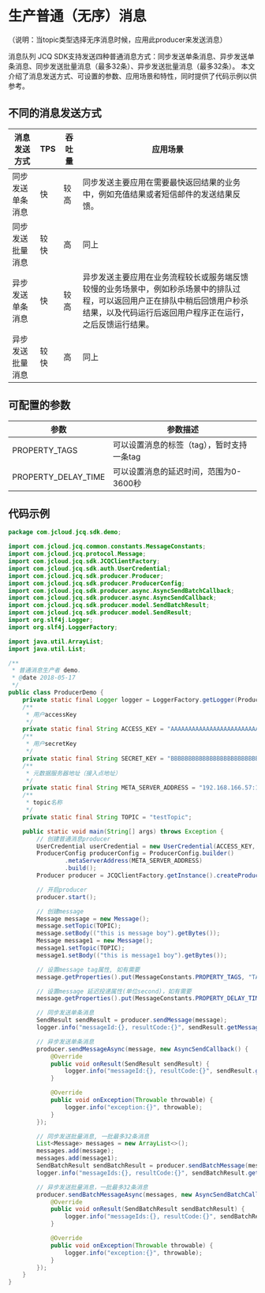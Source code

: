 # 生产普通（无序）消息
（说明：当topic类型选择无序消息时候，应用此producer来发送消息）

消息队列 JCQ SDK支持发送四种普通消息方式：同步发送单条消息、异步发送单条消息、同步发送批量消息（最多32条）、异步发送批量消息（最多32条）。 本文介绍了消息发送方式、可设置的参数、应用场景和特性，同时提供了代码示例以供参考。

## 不同的消息发送方式

| 消息发送方式     | TPS  | 吞吐量 | 应用场景                                                     |
| ---------------- | ---- | ------ | ------------------------------------------------------------ |
| 同步发送单条消息 | 快   | 较高   | 同步发送主要应用在需要最快返回结果的业务中，例如充值结果或者短信邮件的发送结果反馈。 |
| 同步发送批量消息 | 较快 | 高     | 同上                                                          |
| 异步发送单条消息 | 快   | 较高   | 异步发送主要应用在业务流程较长或服务端反馈较慢的业务场景中，例如秒杀场景中的排队过程，可以返回用户正在排队中稍后回馈用户秒杀结果，以及代码运行后返回用户程序正在运行，之后反馈运行结果。 |
| 异步发送批量消息 | 较快 | 高     | 同上                                                         |


## 可配置的参数
| 参数                | 参数描述                                   |
| ------------------- | ------------------------------------------ |
| PROPERTY_TAGS       | 可以设置消息的标签（tag），暂时支持一条tag |
| PROPERTY_DELAY_TIME | 可以设置消息的延迟时间，范围为0-3600秒     |

## 代码示例
```java
package com.jcloud.jcq.sdk.demo;

import com.jcloud.jcq.common.constants.MessageConstants;
import com.jcloud.jcq.protocol.Message;
import com.jcloud.jcq.sdk.JCQClientFactory;
import com.jcloud.jcq.sdk.auth.UserCredential;
import com.jcloud.jcq.sdk.producer.Producer;
import com.jcloud.jcq.sdk.producer.ProducerConfig;
import com.jcloud.jcq.sdk.producer.async.AsyncSendBatchCallback;
import com.jcloud.jcq.sdk.producer.async.AsyncSendCallback;
import com.jcloud.jcq.sdk.producer.model.SendBatchResult;
import com.jcloud.jcq.sdk.producer.model.SendResult;
import org.slf4j.Logger;
import org.slf4j.LoggerFactory;

import java.util.ArrayList;
import java.util.List;

/**
 * 普通消息生产者 demo.
 * @date 2018-05-17
 */
public class ProducerDemo {
    private static final Logger logger = LoggerFactory.getLogger(ProducerDemo.class);
    /**
     * 用户accessKey
     */
    private static final String ACCESS_KEY = "AAAAAAAAAAAAAAAAAAAAAAAAAAAAAAA0";
    /**
     * 用户secretKey
     */
    private static final String SECRET_KEY = "BBBBBBBBBBBBBBBBBBBBBBBBBBBBBBB0";
    /**
     * 元数据服务器地址（接入点地址）
     */
    private static final String META_SERVER_ADDRESS = "192.168.166.57:18888";
    /**
     * topic名称
     */
    private static final String TOPIC = "testTopic";

    public static void main(String[] args) throws Exception {
        // 创建普通消息producer
        UserCredential userCredential = new UserCredential(ACCESS_KEY, SECRET_KEY);
        ProducerConfig producerConfig = ProducerConfig.builder()
                .metaServerAddress(META_SERVER_ADDRESS)
                .build();
        Producer producer = JCQClientFactory.getInstance().createProducer(userCredential, producerConfig);

        // 开启producer
        producer.start();

        // 创建message
        Message message = new Message();
        message.setTopic(TOPIC);
        message.setBody(("this is message boy").getBytes());
        Message message1 = new Message();
        message1.setTopic(TOPIC);
        message1.setBody(("this is message1 boy").getBytes());

        // 设置message tag属性, 如有需要
        message.getProperties().put(MessageConstants.PROPERTY_TAGS, "TAG");

        // 设置message 延迟投递属性(单位second)，如有需要
        message.getProperties().put(MessageConstants.PROPERTY_DELAY_TIME, "1000");

        // 同步发送单条消息
        SendResult sendResult = producer.sendMessage(message);
        logger.info("messageId:{}, resultCode:{}", sendResult.getMessageId(), sendResult.getResultCode());

        // 异步发送单条消息
        producer.sendMessageAsync(message, new AsyncSendCallback() {
            @Override
            public void onResult(SendResult sendResult) {
                logger.info("messageId:{}, resultCode:{}", sendResult.getMessageId(), sendResult.getResultCode());
            }

            @Override
            public void onException(Throwable throwable) {
                logger.info("exception:{}", throwable);
            }
        });

        // 同步发送批量消息, 一批最多32条消息
        List<Message> messages = new ArrayList<>();
        messages.add(message);
        messages.add(message1);
        SendBatchResult sendBatchResult = producer.sendBatchMessage(messages);
        logger.info("messageIds:{}, resultCode:{}", sendBatchResult.getMessageIds(), sendBatchResult.getResultCode());

        // 异步发送批量消息，一批最多32条消息
        producer.sendBatchMessageAsync(messages, new AsyncSendBatchCallback() {
            @Override
            public void onResult(SendBatchResult sendBatchResult) {
                logger.info("messageIds:{}, resultCode:{}", sendBatchResult.getMessageIds(), sendBatchResult.getResultCode());
            }

            @Override
            public void onException(Throwable throwable) {
                logger.info("exception:{}", throwable);
            }
        });
    }
}
```

